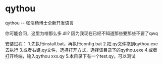 # qythou
qythou -- 张浩杨博士全新开发语言

你可能会问，这里为啥那么多.dll?
因为我现在已经不知道那些要那些不要了qwq

安装过程：
1.先执行install.bat，再执行config.bat
2.把.qy文件拖到qythou.exe去执行
3.或者右键.qy文件，选择打开方式，选择该目录下的qythou.exe
4.或者打开终端，输入qythou xxx.qy
5.本目录下有一个test.qy，可以测试
